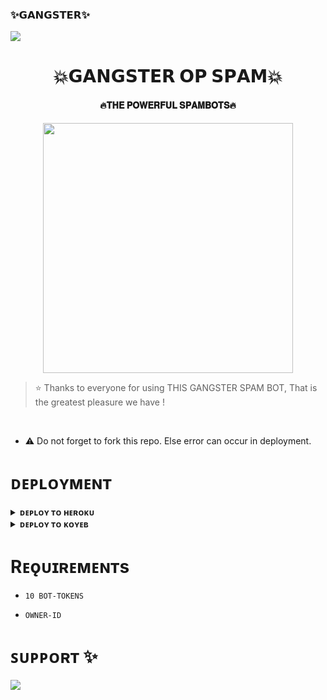 ### ✨𝗚𝗔𝗡𝗚𝗦𝗧𝗘𝗥✨

<!--
**𝗜𝗧𝗭 𝗚𝗔𝗔𝗡𝗚𝗦𝗧𝗘𝗥 𝗢𝗣** is a ✨ _special_ ✨ repository because its `README.md` (this file) appears on your GitHub profile.


<p align="center">
    <b>ᴠɪsɪᴛᴏʀs</b><br>
 -->    <img align="middle" src="https://profile-counter.glitch.me/itzshivamcount.svg" />
</p>

<h1 align="center"><b>💥𝗚𝗔𝗡𝗚𝗦𝗧𝗘𝗥 𝗢𝗣 𝗦𝗣𝗔𝗠💥</b></h1>

<h4 align="center">🔥𝐓𝐇𝐄 𝐏𝐎𝐖𝐄𝐑𝐅𝐔𝐋 𝐒𝐏𝐀𝐌𝐁𝐎𝐓𝐒🔥</h4>

<p align="center"><a href="https://t.me/NEHAL_OPx"><img src="https://telegra.ph/file/10ad1b3d3a6789fa0c30f.jpg" width="400"></a></p>


> ⭐️ Thanks to everyone for using THIS GANGSTER SPAM BOT, That is the greatest pleasure we have !

<br>

- ⚠️ Do not forget to fork this repo. Else error can occur in deployment.

# ᴅᴇᴘʟᴏʏᴍᴇɴᴛ


<details>
<summary><b>ᴅᴇᴘʟᴏʏ ᴛᴏ ʜᴇʀᴏᴋᴜ</b></summary>
<br>

[![Deploy](https://www.herokucdn.com/deploy/button.svg)](https://dashboard.heroku.com/deploy?template=https://github.com/ItZxSTaR/TheBotSpam)
  
</details>


<details>
<summary><b>ᴅᴇᴘʟᴏʏ ᴛᴏ ᴋᴏʏᴇʙ</b></summary>
<br>

[![Deploy to Koyeb](https://www.koyeb.com/static/images/deploy/button.svg)](https://app.koyeb.com/deploy?type=git&repository=&branch=name&name=thealtron)
  
</details>


# Rᴇǫᴜɪʀᴇᴍᴇɴᴛs

- `10 BOT-TOKENS`

- `OWNER-ID`


# ꜱᴜᴘᴘᴏʀᴛ ✨
<a href="https://t.me/gangsterworlds"><img src="https://img.shields.io/badge/Join-Telegram%20Channel-red.svg?logo=Telegramm"></a>
